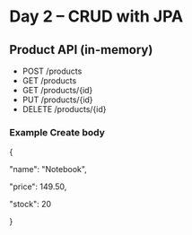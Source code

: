# Day 2 – CRUD with JPA

## Product API (in-memory)
- POST /products
- GET /products
- GET /products/{id}
- PUT /products/{id}
- DELETE /products/{id}

### Example Create body
{

  "name": "Notebook",
  
  "price": 149.50,
  
  "stock": 20
  
}
